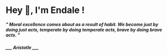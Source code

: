 <h1 title="head"> Hey 👋, I'm Endale !</h1>

**<h5><i>" Moral excellence comes about as a result of habit. We become just by doing just acts, temperate by doing temperate acts, brave by doing brave acts. "</i></h5>**

*<b>___ Aristotle ___</b>*
